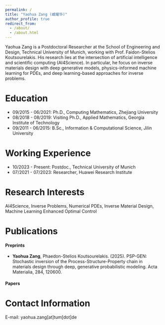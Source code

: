 ```yaml
---
permalink: /
title: "Yaohua Zang (臧耀华)"
author_profile: true
redirect_from: 
  - /about/
  - /about.html
---
```

Yaohua Zang is a Postdoctoral Researcher at the School of Engineering and Design, Technical University of Munich, working with Prof. Faidon-Stelios Koutsourelakis. His research lies at the intersection of artificial intelligence and scientific computing (AI4Science). In particular, he focus on inverse materials design with deep generative models, physics-informed machine learning for PDEs, and deep learning-based approaches for inverse problems.

Education
======
- 09/2015 - 06/2021: Ph.D., Computing Mathematics, Zhejiang University
- 08/2018 - 08/2019: Visiting Ph.D., Applied Mathematics, Georgia Institute of Technology
- 09/2011 - 06/2015: B.Sc., Information & Computational Science, Jilin University

Working Experience
======
- 10/2023 - Present: Postdoc., Technical University of Munich
- 07/2021 - 07/2023: Researcher, Huawei Research Institute


Research Interests
======
AI4Science, Inverse Problems, Numerical PDEs, Inverse Material Design, Machine Learning Enhanced Optimal Control


Publications
======
#### Preprints
- **Yaohua Zang**, Phaedon-Stelios Koutsourelakis. (2025). PSP-GEN: Stochastic inversion of the Process-Structure-Property chain in materials design through deep, generative probabilistic modeling. Acta Materialia, 284, 120600.
#### Papers


Contact Information
======
E-mail: yaohua.zang[at]tum[dot]de

